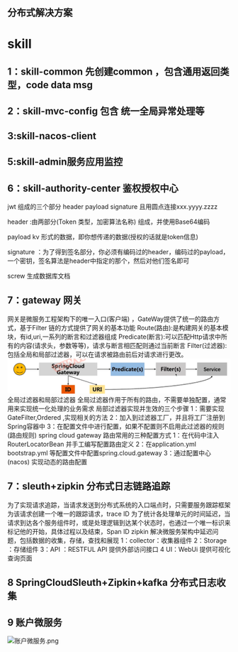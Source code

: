 ## 分布式解决方案
# skill
## 1：skill-common 先创建common ，包含通用返回类型，code data msg
## 2：skill-mvc-config 包含 统一全局异常处理等
## 3:skill-nacos-client
## 5:skill-admin服务应用监控
## 6：skill-authority-center 鉴权授权中心
jwt 组成的三个部分 header payload signature 且用圆点连接xxx.yyyy.zzzz

header :由两部分(Token 类型，加密算法名称) 组成，并使用Base64编码

payload kv 形式的数据，即你想传递的数据(授权的话就是token信息)

signature ：为了得到签名部分，你必须有编码过的header，编码过的payload，一个密钥，签名算法是header中指定的那个，然后对他们签名即可

screw 生成数据库文档
## 7：gateway 网关
网关是微服务工程架构下的唯一入口(客户端) ，GateWay提供了统一的路由方式，基于Filter 链的方式提供了网关的基本功能
Route(路由):是构建网关的基本模块，有id,uri,一系列的断言和过滤器组成
Predicate(断言):可以匹配Http请求中所有的内容(请求头，参数等等)，请求与断言相匹配则通过当前断言 
Filter(过滤器):包括全局和局部过滤器，可以在请求被路由前后对请求进行更改。
![img.png](doc/gateway.png)
全局过滤器和局部过滤器
全局过滤器作用于所有的路由，不需要单独配置，通常用来实现统一化处理的业务需求
局部过滤器实现并生效的三个步骤
1：需要实现GateFilter,Ordered ,实现相关的方法
2：加入到过滤器工厂，并且将工厂注册到Spring容器中
3：在配置文件中进行配置，如果不配置则不启用此过滤器的规则(路由规则)
spring cloud gateway 路由常用的三种配置方式
1：在代码中注入RouterLocatorBean 并手工编写配置路由定义
2：在application.yml bootstrap.yml 等配置文件中配置spring.cloud.gateway
3：通过配置中心 (nacos) 实现动态的路由配置
## 7：sleuth+zipkin 分布式日志链路追踪
为了实现请求追踪，当请求发送到分布式系统的入口端点时，只需要服务跟踪框架为该请求创建一个唯一的跟踪请求，trace ID
为了统计各处理单元的时间延迟，当请求到达各个服务组件时，或是处理逻辑到达某个状态时，也通过一个唯一标识来标记他的开始，具体过程以及结束，Span ID
zipkin 解决微服务架构中延迟问题，包括数据的收集，存储，查找和展现
1：collector：收集器组件
2：Storage ：存储组件
3：API ：RESTFUL API 提供外部访问接口
4 UI：WebUi 提供可视化查询页面
## 8 SpringCloudSleuth+Zipkin+kafka 分布式日志收集
## 9 账户微服务
![账户微服务.png](doc%2F%D5%CB%BB%A7%CE%A2%B7%FE%CE%F1.png)



